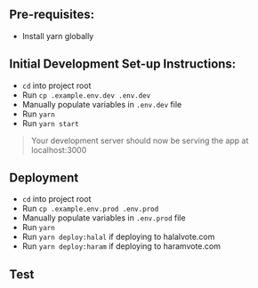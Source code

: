 ## Pre-requisites:
* Install yarn globally
## Initial Development Set-up Instructions:
* `cd` into project root
* Run `cp .example.env.dev .env.dev`
* Manually populate variables in `.env.dev` file
* Run `yarn`
* Run `yarn start`

>Your development server should now be serving the app at localhost:3000

## Deployment
* `cd` into project root
* Run `cp .example.env.prod .env.prod`
* Manually populate variables in `.env.prod` file
* Run `yarn`
* Run `yarn deploy:halal` if deploying to halalvote.com
* Run `yarn deploy:haram` if deploying to haramvote.com

## Test